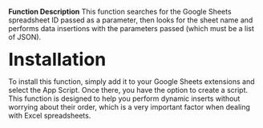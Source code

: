 **Function Description**
This function searches for the Google Sheets spreadsheet ID passed as a parameter, then looks for the sheet name and performs data insertions with the parameters passed (which must be a list of JSON).

<span style="font-size:36px">**Installation**</span>

To install this function, simply add it to your Google Sheets extensions and select the App Script. Once there, you have the option to create a script. This function is designed to help you perform dynamic inserts without worrying about their order, which is a very important factor when dealing with Excel spreadsheets.

